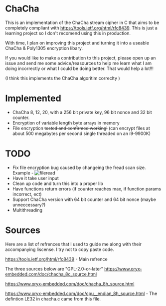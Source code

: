 # ChaCha
This is an implementation of the ChaCha stream cipher in C that aims to be completely compliant with https://tools.ietf.org/html/rfc8439. This is just a learning project so I don't recomend using this in production.

With time, I plan on improving this project and turning it into a useable ChaCha & Poly1305 encryption libary.

If you would like to make a contribution to this project, please open up an issue and send me some advice/reasources to help me learn what I am doing incorrectly or what I could be doing better. That would help a lot!!!

(I think this implements the ChaCha algoritim correclty )

# Implemented
* ChaCha 8, 12, 20, with a 256 bit private key, 96 bit nonce and 32 bit counter.
* Encryption of variable length byte arrays in memory 
* File encryption ~~tested and confirmed working!~~ (can encrypt files at about 500 megabytes per second single threaded on an i9-9900K)

# TODO
* Fix file encryption bug caused by changeing the fread scan size. Example - ![fileread](https://user-images.githubusercontent.com/76749623/117550456-860d9580-b00e-11eb-874c-f88bef23ce80.png)
* Have it take user input
* Clean up code and turn this into a proper lib
* Have functions return errors (if counter reaches max, if function params incorrect, ect)
* Support ChaCha version with 64 bit counter and 64 bit nonce (maybe unneccessary?)
* Multithreading

# Sources
Here are a list of refrences that I used to guide me along with their accompanying liscense. I try not to copy paste code.

https://tools.ietf.org/html/rfc8439 - Main refrence

The three sources below are "GPL-2.0-or-later"
https://www.oryx-embedded.com/doc/chacha_8c_source.html

https://www.oryx-embedded.com/doc/chacha_8h_source.html

https://www.oryx-embedded.com/doc/cpu__endian_8h_source.html - The defintion LE32 in chacha.c came from this file.
